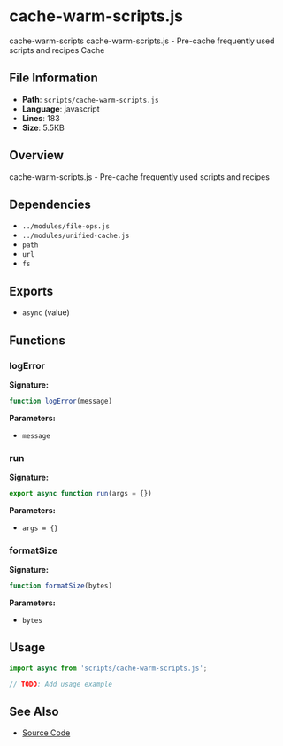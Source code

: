 # cache-warm-scripts.js

<module>cache-warm-scripts</module>
<description>cache-warm-scripts.js - Pre-cache frequently used scripts and recipes</description>
<category>Cache</category>

## File Information

- **Path**: `scripts/cache-warm-scripts.js`
- **Language**: javascript
- **Lines**: 183
- **Size**: 5.5KB

## Overview

cache-warm-scripts.js - Pre-cache frequently used scripts and recipes

## Dependencies

- `../modules/file-ops.js`
- `../modules/unified-cache.js`
- `path`
- `url`
- `fs`

## Exports

- `async` (value)

## Functions

### logError

**Signature:**
```javascript
function logError(message)
```

**Parameters:**
- `message`

### run

**Signature:**
```javascript
export async function run(args = {})
```

**Parameters:**
- `args = {}`

### formatSize

**Signature:**
```javascript
function formatSize(bytes)
```

**Parameters:**
- `bytes`

## Usage

```javascript
import async from 'scripts/cache-warm-scripts.js';

// TODO: Add usage example
```

## See Also

- [Source Code](scripts/cache-warm-scripts.js)
